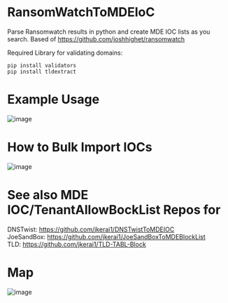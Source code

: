 # RansomWatchToMDEIoC
Parse Ransomwatch results in python and create MDE IOC lists as you search. Based of https://github.com/joshhighet/ransomwatch  

Required Library for validating domains:
```
pip install validators
pip install tldextract
```
# Example Usage

![image](https://github.com/jkerai1/RansomWatchToMDEIoC/assets/55988027/e1b568e6-add6-4ad8-a3bf-bb05f27af5d1)

# How to Bulk Import IOCs

![image](https://github.com/jkerai1/RansomWatchToMDEIoC/assets/55988027/a90d7f32-0a9b-451f-953f-e9c6fac6b151)

# See also MDE IOC/TenantAllowBockList Repos for   
DNSTwist: https://github.com/jkerai1/DNSTwistToMDEIOC  
JoeSandBox: https://github.com/jkerai1/JoeSandBoxToMDEBlockList   
TLD: https://github.com/jkerai1/TLD-TABL-Block  

# Map
![image](https://github.com/jkerai1/RansomWatchToMDEIoC/assets/55988027/f31e288a-5bb4-437b-a8f0-a9a2729e5bbd)

